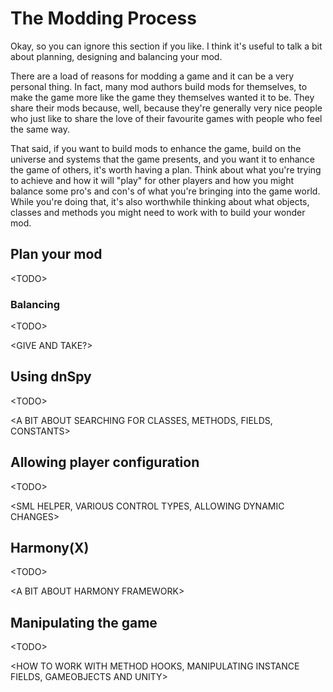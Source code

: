 # The Modding Process

Okay, so you can ignore this section if you like. I think it's useful to talk a bit about planning, designing and balancing your mod.

There are a load of reasons for modding a game and it can be a very personal thing. In fact, many mod authors build mods for themselves, to make the game more like the game they themselves wanted it to be. They share their mods because, well, because they're generally very nice people who just like to share the love of their favourite games with people who feel the same way.

That said, if you want to build mods to enhance the game, build on the universe and systems that the game presents, and you want it to enhance the game of others, it's worth having a plan. Think about what you're trying to achieve and how it will "play" for other players and how you might balance some pro's and con's of what you're bringing into the game world. While you're doing that, it's also worthwhile thinking about what objects, classes and methods you might need to work with to build your wonder mod.

## Plan your mod

\<TODO>

### Balancing

\<TODO>

\<GIVE AND TAKE?>

## Using dnSpy

\<TODO>

\<A BIT ABOUT SEARCHING FOR CLASSES, METHODS, FIELDS, CONSTANTS>

## Allowing player configuration

\<TODO>

\<SML HELPER, VARIOUS CONTROL TYPES, ALLOWING DYNAMIC CHANGES>

## Harmony(X)

\<TODO>

\<A BIT ABOUT HARMONY FRAMEWORK>

## Manipulating the game

\<TODO>

\<HOW TO WORK WITH METHOD HOOKS, MANIPULATING INSTANCE FIELDS, GAMEOBJECTS AND UNITY>

